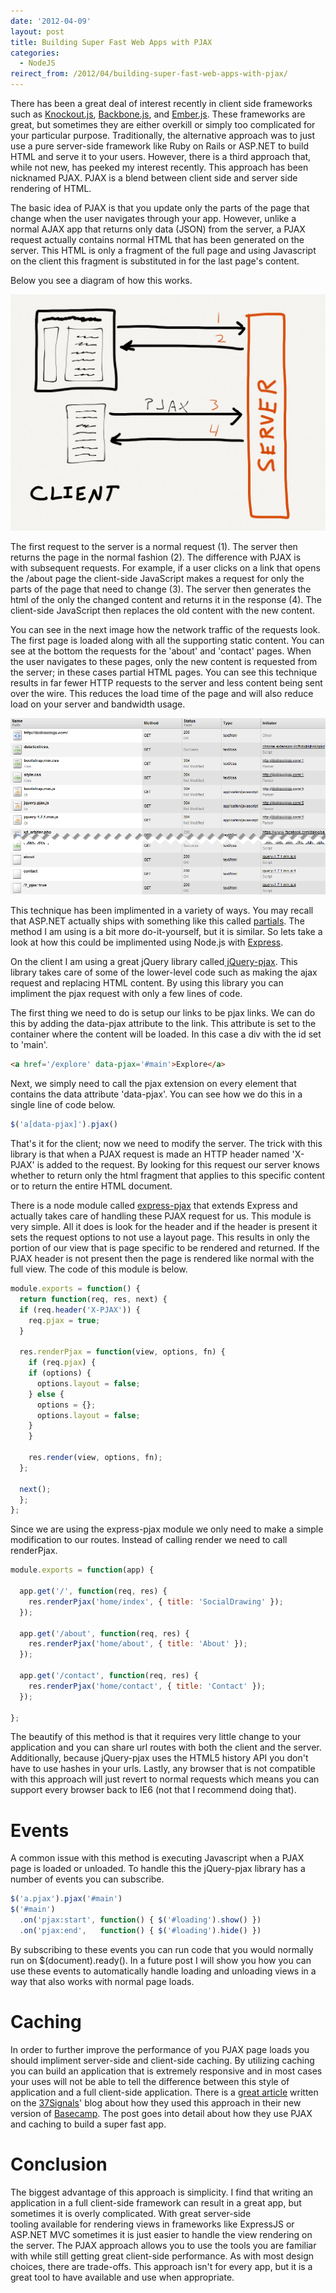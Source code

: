 ```yaml
---
date: '2012-04-09'
layout: post
title: Building Super Fast Web Apps with PJAX
categories:
  - NodeJS
reirect_from: /2012/04/building-super-fast-web-apps-with-pjax/
---
```


There has been a great deal of interest recently in client side frameworks such as [Knockout.js](http://knockoutjs.com/), [Backbone.js](http://documentcloud.github.com/backbone/), and [Ember.js](http://emberjs.com/). These frameworks are great, but sometimes they are either overkill or simply too complicated for your particular purpose. Traditionally, the alternative approach was to just use a pure server-side framework like Ruby on Rails or ASP.NET to build HTML and serve it to your users. However, there is a third approach that, while not new, has peeked my interest recently. This approach has been nicknamed PJAX. PJAX is a blend between client side and server side rendering of HTML.

The basic idea of PJAX is that you update only the parts of the page that change when the user navigates through your app. However, unlike a normal AJAX app that returns only data (JSON) from the server, a PJAX request actually contains normal HTML that has been generated on the server. This HTML is only a fragment of the full page and using Javascript on the client this fragment is substituted in for the last page's content.

Below you see a diagram of how this works.

[![](/images/2012/04/pjax-requests.jpg)](/images/2012/04/pjax-requests.jpg)

The first request to the server is a normal request (1). The server then returns the page in the normal fashion (2). The difference with PJAX is with subsequent requests. For example, if a user clicks on a link that opens the /about page the client-side JavaScript makes a request for only the parts of the page that need to change (3). The server then generates the html of the only the changed content and returns it in the response (4). The client-side JavaScript then replaces the old content with the new content.

You can see in the next image how the network traffic of the requests look. The first page is loaded along with all the supporting static content. You can see at the bottom the requests for the 'about' and 'contact' pages. When the user navigates to these pages, only the new content is requested from the server; in these cases partial HTML pages. You can see this technique results in far fewer HTTP requests to the server and less content being sent over the wire. This reduces the load time of the page and will also reduce load on your server and bandwidth usage.

![](/images/2012/04/pjaxrequests.png)

This technique has been implimented in a variety of ways. You may recall that ASP.NET actually ships with something like this called [partials](http://www.asp.net/web-forms/tutorials/aspnet-ajax/understanding-partial-page-updates-with-asp-net-ajax). The method I am using is a bit more do-it-yourself, but it is similar. So lets take a look at how this could be implimented using Node.js with [Express](http://expressjs.com/).

On the client I am using a great jQuery library called[ jQuery-pjax](https://github.com/defunkt/jquery-pjax). This library takes care of some of the lower-level code such as making the ajax request and replacing HTML content. By using this library you can impliment the pjax request with only a few lines of code.

The first thing we need to do is setup our links to be pjax links. We can do this by adding the data-pjax attribute to the link. This attribute is set to the container where the content will be loaded. In this case a div with the id set to 'main'.

```html
<a href='/explore' data-pjax='#main'>Explore</a>
```

Next, we simply need to call the pjax extension on every element that contains the data attribute 'data-pjax'. You can see how we do this in a single line of code below.

```js
$('a[data-pjax]').pjax()
```

That's it for the client; now we need to modify the server. The trick with this library is that when a PJAX request is made an HTTP header named 'X-PJAX' is added to the request. By looking for this request our server knows whether to return only the html fragment that applies to this specific content or to return the entire HTML document.

There is a node module called [express-pjax](https://github.com/dakatsuka/express-pjax) that extends Express and actually takes care of handling these PJAX request for us. This module is very simple. All it does is look for the header and if the header is present it sets the request options to not use a layout page. This results in only the portion of our view that is page specific to be rendered and returned. If the PJAX header is not present then the page is rendered like normal with the full view. The code of this module is below.

```js
module.exports = function() {
  return function(req, res, next) {
  if (req.header('X-PJAX')) {
    req.pjax = true;
  }

  res.renderPjax = function(view, options, fn) {
    if (req.pjax) {
    if (options) {
      options.layout = false;
    } else {
      options = {};
      options.layout = false;
    }
    }

    res.render(view, options, fn);
  };

  next();
  };
};
```

Since we are using the express-pjax module we only need to make a simple modification to our routes. Instead of calling render we need to call renderPjax.

```js
module.exports = function(app) {

  app.get('/', function(req, res) {
    res.renderPjax('home/index', { title: 'SocialDrawing' });
  });

  app.get('/about', function(req, res) {
    res.renderPjax('home/about', { title: 'About' });
  });

  app.get('/contact', function(req, res) {
    res.renderPjax('home/contact', { title: 'Contact' });
  });

};
```

The beautify of this method is that it requires very little change to your application and you can share url routes with both the client and the server. Additionally, because jQuery-pjax uses the HTML5 history API you don't have to use hashes in your urls. Lastly, any browser that is not compatible with this approach will just revert to normal requests which means you can support every browser back to IE6 (not that I recommend doing that).

# Events
A common issue with this method is executing Javascript when a PJAX page is loaded or unloaded. To handle this the jQuery-pjax library has a number of events you can subscribe.

```js
$('a.pjax').pjax('#main')
$('#main')
  .on('pjax:start', function() { $('#loading').show() })
  .on('pjax:end',   function() { $('#loading').hide() })
```

By subscribing to these events you can run code that you would normally run on $(document).ready(). In a future post I will show you how you can use these events to automatically handle loading and unloading views in a way that also works with normal page loads.

# Caching
In order to further improve the performance of you PJAX page loads you should impliment server-side and client-side caching. By utilizing caching you can build an application that is extremely responsive and in most cases your uses will not be able to tell the difference between this style of application and a full client-side application. There is a [great article](http://37signals.com/svn/posts/3112-how-basecamp-next-got-to-be-so-damn-fast-without-using-much-client-side-ui) written on the [37Signals](http://37signals.com/)' blog about how they used this approach in their new version of [Basecamp](http://basecamp.com). The post goes into detail about how they use PJAX and caching to build a super fast app.

# Conclusion
The biggest advantage of this approach is simplicity. I find that writing an application in a full client-side framework can result in a great app, but sometimes it is overly complicated. With great server-side tooling available for rendering views in frameworks like ExpressJS or ASP.NET MVC sometimes it is just easier to handle the view rendering on the server. The PJAX approach allows you to use the tools you are familiar with while still getting great client-side performance. As with most design choices, there are trade-offs. This approach isn't for every app, but it is a great tool to have available and use when appropriate.


